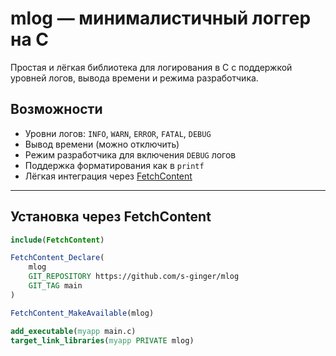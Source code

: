 # mlog — минималистичный логгер на C

Простая и лёгкая библиотека для логирования в C с поддержкой уровней логов, вывода времени и режима разработчика.

## Возможности
- Уровни логов: `INFO`, `WARN`, `ERROR`, `FATAL`, `DEBUG`
- Вывод времени (можно отключить)
- Режим разработчика для включения `DEBUG` логов
- Поддержка форматирования как в `printf`
- Лёгкая интеграция через [FetchContent](https://cmake.org/cmake/help/latest/module/FetchContent.html)

---

## Установка через FetchContent

```cmake
include(FetchContent)

FetchContent_Declare(
    mlog
    GIT_REPOSITORY https://github.com/s-ginger/mlog
    GIT_TAG main
)

FetchContent_MakeAvailable(mlog)

add_executable(myapp main.c)
target_link_libraries(myapp PRIVATE mlog)

